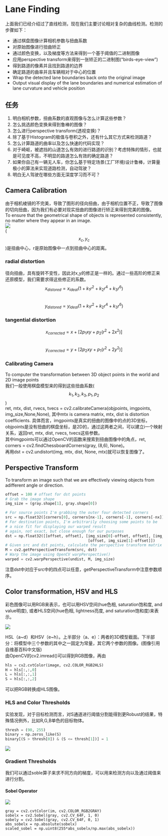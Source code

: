 # Lane Finding

上面我们已经介绍过了直线检测，现在我们主要讨论相对复杂的曲线检测。检测的步骤如下：

* 通过棋盘图像计算相机参数与扭曲系数
* 对原始图像进行扭曲矫正
* 通过颜色变换，以及梯度等方法来得到一个基于阈值的二进制图像
* 应用perspective transform来得到一张矫正的二进制图\(“birds-eye-view”\)  
* 得到路道的像素并且找到路道的边界 
* 确定路道的曲率并且车辆相对于中心的位置  
* Wrap the detected lane boundaries back onto the original image
* Output visual display of the lane boundaries and numerical estimation of lane curvature and vehicle position  

## 任务

1. 明白相机参数，扭曲系数的直观图像与怎么计算这些参数？
2. 怎么挑选颜色变换来得到鲁棒的图像？
3. 怎么进行perspective transform\(透视变换\)？ 
4. 除了基于Histogram的极值与卷积之外，还有什么其它方式来检测路道？  
5. 怎么计算路道的曲率以及怎么快速的代码实现？  
6. 对于崎岖，被遮挡的山道怎么有效的进行路道的识别？考虑特殊的情形，也就是可见度不高，不明显的路道怎么有效的确定路道？  
7. 如果你自己有一辆无人车，你怎么基于特定场景\(工厂环境\)设计鲁棒，计算量极小的算法来实现道路检测，自动驾驶？  
8. 明白无人驾驶在哪些方面无深度学习而不可？  

## Camera Calibration

由于相机棱镜的不完美，导致了图形的径向扭曲，由于相机位置不正，导致了图像的切向扭曲，因为我们有必要对现实扭曲的图像进行矫正来得到完美的图像。  
To ensure that the geometrical shape of objects is represented consistently, no matter where they appear in an image.  
![](/assets/Distortion.png)  
\($$x_c,y_c$$\)是扭曲中心，r是原始图像中一点到扭曲中心的距离。

### radial distortion

径向扭曲，具有旋转不变性，因此对x,y的修正是一样的。通过一些高阶的修正来还原模型，我们需要求得这些修正的系数。  
$$x_{distored} = x_{ideal}(1 + k_1 r^2 + k_2 r^4 + k_3 r^6)$$  
$$y_{distored} = y_{ideal}(1 + k_1 r^2 + k_2 r^4 + k_3 r^6)$$

### tangential distortion

$$x_{corrected} = x + [2p_1 xy + p_2(r^2 + 2x^2)]$$  
$$y_{corrected} = y + [2p_2 xy +  p_1(r^2 + 2y^2)]$$

### Calibrating Camera

To computer the transformation between 3D object points in the world and 2D image points  
我们一般使用棋盘模型来的得到这些扭曲系数\($$k_1,k_2,k_3,p_1,p_2$$\)  
ret, mtx, dist, rvecs, tvecs = cv2.calibrateCamera\(objpoints, imgpoints, img\_size,None,None\), 其中mtx is camera matrix, mtx, dist is distortion coefficients. 具体而言，imgpoints是真实的扭曲的图像中的点的3D坐标，objpoints是没有扭曲的棋盘坐标，是2D的，通过这两者之间，可以建立i一个映射关系，返回ret, mtx, dist, rvecs, tvecs这些参数。  
其中imgpoints可以通过OpenCV的函数来搜索到扭曲图像中的角点，ret, corners = cv2.findChessboardCorners\(gray, \(8,6\), None\)。  
再用dst = cv2.undistort\(img, mtx, dist, None, mtx\)就可以恢复图像了。

## Perspective Transform

To transform an image such that we are effectively viewing objects from adifferent angle or direction.

```py
offset = 100 # offset for dst points
# Grab the image shape
img_size = (gray.shape[1], gray.shape[0])

# For source points I'm grabbing the outer four detected corners
src = np.float32([corners[0], corners[nx-1], corners[-1], corners[-nx]])
# For destination points, I'm arbitrarily choosing some points to be
# a nice fit for displaying our warped result 
# again, not exact, but close enough for our purposes
dst = np.float32([[offset, offset], [img_size[0]-offset, offset], [img_size[0]-offset, img_size[1]-offset], 
                                     [offset, img_size[1]-offset]])
# Given src and dst points, calculate the perspective transform matrix
M = cv2.getPerspectiveTransform(src, dst)
# Warp the image using OpenCV warpPerspective()
warped = cv2.warpPerspective(undist, M, img_size)
```

注意dst中对应于src中的四点可以任意，getPerspectiveTransform中注意参数顺序。

## Color transformation, HSV and HLS

彩色图像可以用RGB来表示，也可以用HSV空间\(hue色相, saturation饱和度, and value明度\), 或者HLS空间\(hue色相, lightness亮度, and saturation饱和度\)来表示。

![](/assets/HSV_HLS.png)

HSL（a~d）和HSV（e~h）。上半部分（a、e）：两者的3D模型截面。下半部分：将模型中三个参数的其中之一固定为常量，其它两个参数的图像。\(图像引用自维基百科中文版\)  
由OpenCV的cv2.imread\(\)可以得到RGB图像，再由

```py
hls = cv2.cvtColor(image, cv2.COLOR_RGB2HLS)
H = hls[:,:,0]
L = hls[:,:,1]
S = hls[:,:,2]
```

可以把RGB转换成HLS图像。

### HLS and Color Thresholds

实验发现，对于目标检测而言，对S通道进行阈值分割能得到更Robust的结果，特殊情况例外，比如R,G,B单色的目标物体。

```py
thresh = (90, 255)
binary = np.zeros_like(S)
binary[(S > thresh[0]) & (S <= thresh[1])] = 1
```

![](/assets/HLS_S_channel.png)

### Gradient Thresholds

我们可以通过soble算子来求不同方向的梯度，可以用来检测方向以及通过阈值来进行分割。

#### Sobel Operator   

![](/assets/Sobel_X_Y.png)

```
gray = cv2.cvtColor(im, cv2.COLOR_RGB2GRAY)
sobelx = cv2.Sobel(gray, cv2.CV_64F, 1, 0)
sobely = cv2.Sobel(gray, cv2.CV_64F, 0, 1)
abs_sobelx = np.absolute(sobelx)
scaled_sobel = np.uint8(255*abs_sobelx/np.max(abs_sobelx))
```



